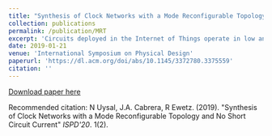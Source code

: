 ```yaml
---
title: "Synthesis of Clock Networks with a Mode Reconfigurable Topology and No Short Circuit Current"
collection: publications
permalink: /publication/MRT
excerpt: 'Circuits deployed in the Internet of Things operate in low and high performance modes to cater to variable frequency and power requirements. Consequently, the clock networks for such circuits must be synthesized meeting drastically different timing constraints under variations in the different modes. The overall power consumption and robustness to variations of a clock network is determined by the topology. However, state-of-the-art clock networks use the same topology in every mode, despite that the timing constraints in the low and high performance modes are very different. In this paper, we propose a clock network with a mode reconfigurable topology (MRT) for circuits with positive-edge triggered sequential elements. In high performance modes, the required robustness to variations is provided by reconfiguring the MRT structure into a near-tree. In low performance modes, the MRT structure is reconfigured into a tree to save power. Non-tree (or near-tree) structures provide robustness to variations by appropriately constructing multiple alternative paths from the clock source to the clock sinks, which neutralizes the negative impact of variations. In MRT structures, OR-gates are used to join multiple alternative paths into a single path. Consequently, the MRT structures consume no short circuit power because there is only one gate driving each net. Moreover, it is straightforward to reconfigure MRT structures into a tree by gating the clock signal in part of the structure. Compared with state-of-the-art near-tree structures, MRT structures have 8% lower power consumption and similar robustness to variations in high performance modes. In low performance modes, the power consumption is 16% smaller when reconfiguration is used.'
date: 2019-01-21
venue: 'International Symposium on Physical Design'
paperurl: 'https://dl.acm.org/doi/abs/10.1145/3372780.3375559'
citation: ''
---
```


[Download paper here](https://dl.acm.org/doi/abs/10.1145/3372780.3375559)

Recommended citation: N Uysal, J.A. Cabrera, R Ewetz. (2019). "Synthesis of Clock Networks with a Mode Reconfigurable Topology and No Short Circuit Current" <i>ISPD'20</i>. 1(2).
